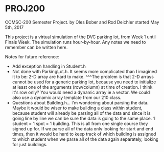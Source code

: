 # PROJ200
COMSC-200 Semester Project.
by Oles Bober and Rod Deichler
started May 5th, 2017

This project is a virtual simulation of the DVC parking lot, from Week 1 until Finals Week.
The simulation runs hour-by-hour.
Any notes we need to remember can be written here.

Notes for future reference:
- Add exception handling in Student.h
- Not done with ParkingLot.h. It seems more complicated than I imagined it to be: 2-D array are hard to make.
      ^^^The problem is that 2-D arrays cannot be used for a generic parking lot, because you need to initialize at least one of the 
         arguments (row/column) at time of creation. I think it's row only? You would need a dynamic array ie a vector. We could also use          a dynamic array template from our 210 class.
- Questions about Building.h... I'm wondering about parsing the data. Maybe it would be wiser to make building a class within student, because student will already be parsing all of the data and since it is going line by line we can be sure the data is going to the same place. 1 student = 1 spot = 1 building. This is all from one single course they signed up for. If we parse all of the data only looking for start and end times, then it would be hard to keep track of which building is assigned to which student when we parse all of the data again separately, looking for just buildings.
